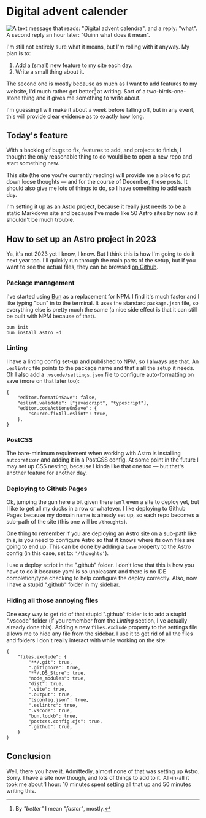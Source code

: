 # Digital advent calender

![A text message that reads: "Digital advent calendra", and a reply: "what". A second reply an hour later: "Quinn what does it mean".](/thoughts/images/quinn-message.png)

I'm still not entirely sure what it means, but I'm rolling with it anyway. My plan is to:

1. Add a (small) new feature to my site each day.
2. Write a small thing about it.

The second one is mostly because as much as I want to add features to my website, I'd much rather
get better[^*] at writing. Sort of a two-birds-one-stone thing and it gives me something to write
about.

I'm guessing I will make it about a week before falling off, but in any event, this will provide
clear evidence as to exactly how long.

[^*]: By _"better"_ I mean _"faster"_, mostly.


## Today's feature

With a backlog of bugs to fix, features to add, and projects to finish, I thought the only
reasonable thing to do would be to open a new repo and start something new.

This site (the one you're currently reading) will provide me a place to put down loose thoughts
— and for the course of December, these posts. It should also give me lots of things to do,
so I have something to add each day.

I'm setting it up as an Astro project, because it really just needs to be a static Markdown
site and because I've made like 50 Astro sites by now so it shouldn't be much trouble.


## How to set up an Astro project in 2023

Ya, it's not 2023 yet I know, I know. But I think this is how I'm going to do it next year too.
I'll quickly run through the main parts of the setup, but if you want to see the actual files, they
can be browsed
[on Github](https://github.com/qjack001/thoughts/commit/78d65dea373a90008b35842c87a6007c9970831f).

### Package management

I've started using [Bun](https://bun.sh/) as a replacement for NPM. I find it's much faster and I
like typing "bun" in to the terminal. It uses the standard `package.json` file, so everything else
is pretty much the same (a nice side effect is that it can still be built with NPM because of that).

```
bun init
bun install astro -d
```

### Linting

I have a linting config set-up and published to NPM, so I always use that. An `.eslintrc` file
points to the package name and that's all the setup it needs. Oh I also add a `.vscode/settings.json`
file to configure auto-formatting on save (more on that later too):

```
{
	"editor.formatOnSave": false,
	"eslint.validate": ["javascript", "typescript"],
	"editor.codeActionsOnSave": {
		"source.fixAll.eslint": true,
	},
}
```

### PostCSS

The bare-minimum requirement when working with Astro is installing `autoprefixer` and adding it in a
PostCSS config. At some point in the future I may set up CSS nesting, because I kinda like that
one too — but that's another feature for another day.

### Deploying to Github Pages

Ok, jumping the gun here a bit given there isn't even a site to deploy yet, but I like to get all
my ducks in a row or whatever. I like deploying to Github Pages because my domain name is already
set up, so each repo becomes a sub-path of the site (this one will be `/thoughts`).

One thing to remember if you are deploying an Astro site on a sub-path like this, is you need to
configure Astro so that it knows where its own files are going to end up. This can be done by
adding a `base` property to the Astro config (in this case, set to: `'/thoughts'`).

I use a deploy script in the ".github" folder. I don't love that this is how you have to do it
because yaml is so unpleasant and there is no IDE completion/type checking to help configure
the deploy correctly. Also, now I have a stupid ".github" folder in my sidebar.

### Hiding all those annoying files

One easy way to get rid of that stupid ".github" folder is to add a stupid ".vscode" folder (if you
remember from the _Linting_ section, I've actually already done this). Adding a new `files.exclude`
property to the settings file allows me to hide any file from the sidebar. I use it to get rid of
all the files and folders I don't really interact with while working on the site:

```
{
	"files.exclude": {
		"**/.git": true,
		".gitignore": true,
		"**/.DS_Store": true,
		"node_modules": true,
		"dist": true,
		".vite": true,
		".output": true,
		"tsconfig.json": true,
		".eslintrc": true,
		".vscode": true,
		"bun.lockb": true,
		"postcss.config.cjs": true,
		".github": true,
	}
}
```


## Conclusion

Well, there you have it. Admittedly, almost none of that was setting up Astro. Sorry. I have a site
now though, and lots of things to add to it. All-in-all it took me about 1 hour: 10 minutes spent
setting all that up and 50 minutes writing this. 
